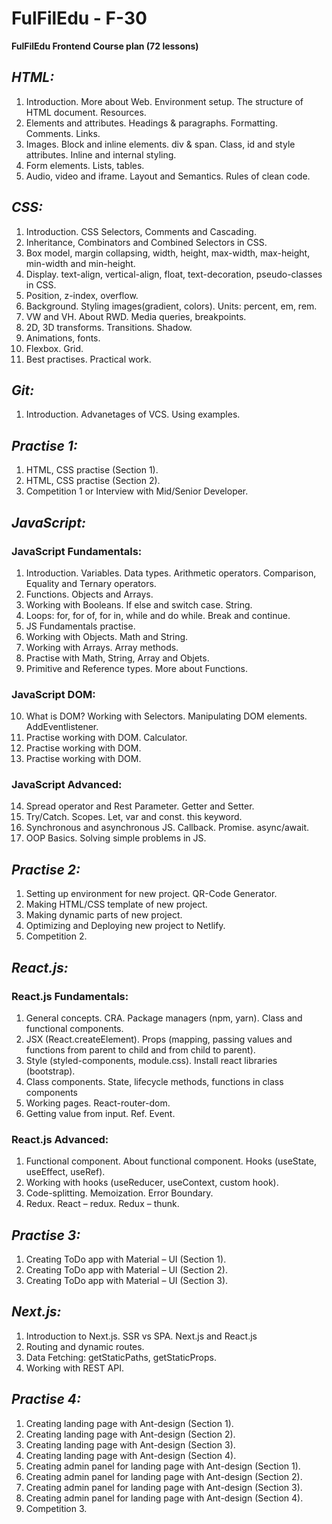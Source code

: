 # FulFilEdu - F-30

**FulFilEdu Frontend Course plan (72 lessons)**

## **_HTML:_**

1. Introduction. More about Web. Environment setup. The structure of HTML document. Resources.
2. Elements and attributes. Headings & paragraphs. Formatting. Comments. Links.
3. Images. Block and inline elements. div & span. Class, id and style attributes. Inline and internal styling.
4. Form elements. Lists, tables.
5. Audio, video and iframe. Layout and Semantics. Rules of clean code.

## **_CSS:_**

1. Introduction. CSS Selectors, Comments and Cascading.
2. Inheritance, Combinators and Combined Selectors in CSS.
3. Box model, margin collapsing, width, height, max-width, max-height, min-width and min-height.
4. Display. text-align, vertical-align, float, text-decoration, pseudo-classes in CSS.
5. Position, z-index, overflow.
6. Background. Styling images(gradient, colors). Units: percent, em, rem.
7. VW and VH. About RWD. Media queries, breakpoints.
8. 2D, 3D transforms. Transitions. Shadow.
9. Animations, fonts.
10. Flexbox. Grid. 
11. Best practises. Practical work.

## **_Git:_**

1. Introduction. Advanetages of VCS. Using examples.

## **_Practise 1:_**

1. HTML, CSS practise (Section 1).
2. HTML, CSS practise (Section 2).
3. Competition 1 or Interview with Mid/Senior Developer.

## **_JavaScript:_**

### JavaScript Fundamentals:

1. Introduction. Variables. Data types. Arithmetic operators.
   Comparison, Equality and Ternary operators.
2. Functions. Objects and Arrays.
3. Working with Booleans. If else and switch case. String.
4. Loops: for, for of, for in, while and do while. Break and continue.
5. JS Fundamentals practise.
6. Working with Objects. Math and String.
7. Working with Arrays. Array methods.
8. Practise with Math, String, Array and Objets.
9. Primitive and Reference types. More about Functions.

### **JavaScript DOM:**

10. What is DOM? Working with Selectors. Manipulating DOM elements. AddEventlistener.
11. Practise working with DOM. Calculator.
12. Practise working with DOM.
13. Practise working with DOM.

### **JavaScript Advanced:**

14. Spread operator and Rest Parameter. Getter and Setter.
15. Try/Catch. Scopes. Let, var and const. this keyword.
16. Synchronous and asynchronous JS. Callback. Promise. async/await.
17. OOP Basics. Solving simple problems in JS.

## **_Practise 2:_**

1. Setting up environment for new project. QR-Code Generator.
2. Making HTML/CSS template of new project.
3. Making dynamic parts of new project.
4. Optimizing and Deploying new project to Netlify.
5. Competition 2.

## **_React.js:_**

### React.js Fundamentals:

1. General concepts. CRA. Package managers (npm, yarn). Class and functional components.
2. JSX (React.createElement). Props (mapping, passing values and functions from parent to child and from child to parent).
3. Style (styled-components, module.css). Install react libraries (bootstrap).
4. Class components. State, lifecycle methods, functions in class components
5. Working pages. React-router-dom.
6. Getting value from input. Ref. Event.

### **React.js Advanced:**

1. Functional component. About functional component. Hooks (useState, useEffect, useRef).
2. Working with hooks (useReducer, useContext, custom hook).
3. Code-splitting. Memoization. Error Boundary.
4. Redux. React – redux. Redux – thunk.

## **_Practise 3:_**

1. Creating ToDo app with Material – UI (Section 1).
2. Creating ToDo app with Material – UI (Section 2).
3. Creating ToDo app with Material – UI (Section 3).

## _Next.js:_

1. Introduction to Next.js. SSR vs SPA. Next.js and React.js
2. Routing and dynamic routes.
3. Data Fetching: getStaticPaths, getStaticProps.
4. Working with REST API.

## _Practise 4:_

1. Creating landing page with Ant-design (Section 1).
2. Creating landing page with Ant-design (Section 2).
3. Creating landing page with Ant-design (Section 3).
4. Creating landing page with Ant-design (Section 4).
5. Creating admin panel for landing page with Ant-design (Section 1).
6. Creating admin panel for landing page with Ant-design (Section 2).
7. Creating admin panel for landing page with Ant-design (Section 3).
8. Creating admin panel for landing page with Ant-design (Section 4).
9. Competition 3.
